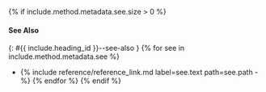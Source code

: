 {% if include.method.metadata.see.size > 0 %}
#### See Also
{: #{{ include.heading_id }}--see-also }
{% for see in include.method.metadata.see %}
- {% include reference/reference_link.md label=see.text path=see.path -%}
{% endfor %}
{% endif %}
